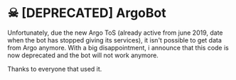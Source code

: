 # ☠ [DEPRECATED] ArgoBot

Unfortunately, due the new Argo ToS (already active from june 2019, date when the bot has stopped giving its services), it isn't possible to get data from Argo anymore.
With a big disappointment, i announce that this code is now deprecated and the bot will not work anymore.

Thanks to everyone that used it.